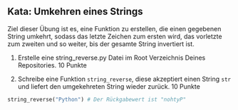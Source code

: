 ## Kata: Umkehren eines Strings

 Ziel dieser Übung ist es, eine Funktion zu erstellen, die einen gegebenen String umkehrt, sodass das letzte Zeichen zum ersten wird, das vorletzte zum zweiten und so weiter, bis der gesamte String invertiert ist.

1. Erstelle eine string_reverse.py Datei im Root Verzeichnis Deines Repositories.
10 Punkte

2. Schreibe eine Funktion `string_reverse`, diese akzeptiert einen String `str` und liefert den umgekehreten String wieder zurück.
10 Punkte

```python
string_reverse("Python") # Der Rückgabewert ist "nohtyP"
